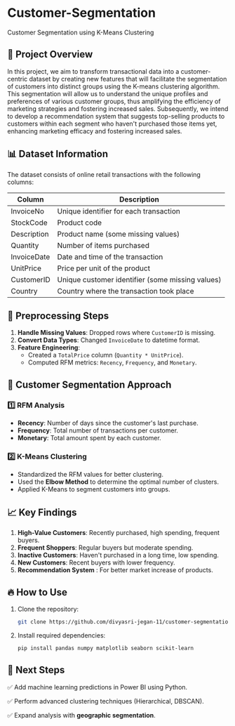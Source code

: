 # Customer-Segmentation
Customer Segmentation using K-Means Clustering

## 📌 Project Overview
In this project, we aim to transform transactional data into a customer-centric dataset by creating new features that will facilitate the segmentation of customers into distinct groups using the K-means clustering algorithm. This segmentation will allow us to understand the unique profiles and preferences of various customer groups, thus amplifying the efficiency of marketing strategies and fostering increased sales. Subsequently, we intend to develop a recommendation system that suggests top-selling products to customers within each segment who haven't purchased those items yet, enhancing marketing efficacy and fostering increased sales.

## 📊 Dataset Information
The dataset consists of online retail transactions with the following columns:

| Column       | Description                                      |
|-------------|--------------------------------------------------|
| InvoiceNo   | Unique identifier for each transaction          |
| StockCode   | Product code                                    |
| Description | Product name (some missing values)             |
| Quantity    | Number of items purchased                      |
| InvoiceDate | Date and time of the transaction               |
| UnitPrice   | Price per unit of the product                  |
| CustomerID  | Unique customer identifier (some missing values) |
| Country     | Country where the transaction took place       |

## 🔧 Preprocessing Steps
1. **Handle Missing Values**: Dropped rows where `CustomerID` is missing.
2. **Convert Data Types**: Changed `InvoiceDate` to datetime format.
3. **Feature Engineering**:
   - Created a `TotalPrice` column (`Quantity * UnitPrice`).
   - Computed RFM metrics: `Recency`, `Frequency`, and `Monetary`.

## 🚀 Customer Segmentation Approach
### 1️⃣ **RFM Analysis**
- **Recency**: Number of days since the customer's last purchase.
- **Frequency**: Total number of transactions per customer.
- **Monetary**: Total amount spent by each customer.

### 2️⃣ **K-Means Clustering**
- Standardized the RFM values for better clustering.
- Used the **Elbow Method** to determine the optimal number of clusters.
- Applied K-Means to segment customers into groups.

## 📈 Key Findings
1. **High-Value Customers**: Recently purchased, high spending, frequent buyers.
2. **Frequent Shoppers**: Regular buyers but moderate spending.
3. **Inactive Customers**: Haven't purchased in a long time, low spending.
4. **New Customers**: Recent buyers with lower frequency.
5. **Recommendation System** : For better market increase of products.

## 🔥 How to Use
1. Clone the repository:
   ```bash
   git clone https://github.com/divyasri-jegan-11/customer-segmentation.git
   ```
2. Install required dependencies:
   ```bash
   pip install pandas numpy matplotlib seaborn scikit-learn
   ```

## 📌 Next Steps
✅ Add machine learning predictions in Power BI using Python.

✅ Perform advanced clustering techniques (Hierarchical, DBSCAN).

✅ Expand analysis with **geographic segmentation**.



